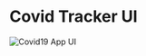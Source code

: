 # Covid Tracker UI



![Covid19 App UI](https://user-images.githubusercontent.com/16510597/83494734-ea5fd500-a4e0-11ea-86e0-c399bc79c8f4.jpg)

